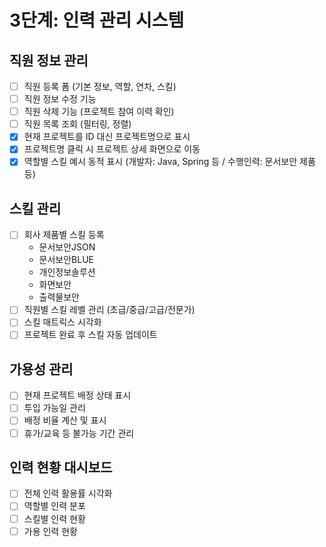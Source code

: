 # 3단계: 인력 관리 시스템

## 직원 정보 관리
- [ ] 직원 등록 폼 (기본 정보, 역할, 연차, 스킬)
- [ ] 직원 정보 수정 기능
- [ ] 직원 삭제 기능 (프로젝트 참여 이력 확인)
- [ ] 직원 목록 조회 (필터링, 정렬)
- [x] 현재 프로젝트를 ID 대신 프로젝트명으로 표시
- [x] 프로젝트명 클릭 시 프로젝트 상세 화면으로 이동
- [x] 역할별 스킬 예시 동적 표시 (개발자: Java, Spring 등 / 수행인력: 문서보안 제품 등)

## 스킬 관리
- [ ] 회사 제품별 스킬 등록
  - 문서보안JSON
  - 문서보안BLUE
  - 개인정보솔루션
  - 화면보안
  - 출력물보안
- [ ] 직원별 스킬 레벨 관리 (초급/중급/고급/전문가)
- [ ] 스킬 매트릭스 시각화
- [ ] 프로젝트 완료 후 스킬 자동 업데이트

## 가용성 관리
- [ ] 현재 프로젝트 배정 상태 표시
- [ ] 투입 가능일 관리
- [ ] 배정 비율 계산 및 표시
- [ ] 휴가/교육 등 불가능 기간 관리

## 인력 현황 대시보드
- [ ] 전체 인력 활용률 시각화
- [ ] 역할별 인력 분포
- [ ] 스킬별 인력 현황
- [ ] 가용 인력 현황
